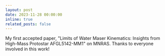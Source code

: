 ```yaml
---
layout: post
date: 2023-11-28 00:00:00
inline: true
related_posts: false
---
```


My first accepted paper, "Limits of Water Maser Kinematics: Insights from High-Mass Protostar AFGL5142-MM1" on MNRAS. Thanks to everyone involved in this work!
